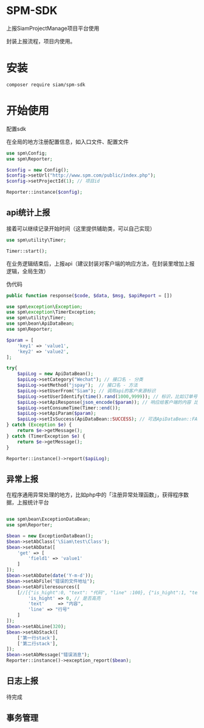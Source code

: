 # SPM-SDK

上报SiamProjectManage项目平台使用

封装上报流程，项目内使用。

# 安装

```
composer require siam/spm-sdk  
```

# 开始使用

配置sdk

在全局的地方注册配置信息，如入口文件、配置文件

```php
use spm\Config;
use spm\Reporter;

$config = new Config();
$config->setUrl("http://www.spm.com/public/index.php");
$config->setProjectId(1); // 项目id

Reporter::instance($config);
```

## api统计上报

接着可以继续记录开始时间（这里提供辅助类，可以自己实现）
```php
use spm\utility\Timer;

Timer::start();
```

在业务逻辑结束后，上报api（建议封装对客户端的响应方法，在封装里增加上报逻辑，全局生效）

伪代码
```php
public function response($code, $data, $msg, $apiReport = [])
```

```php
use spm\exception\Exception;
use spm\exception\TimerException;
use spm\utility\Timer;
use spm\bean\ApiDataBean;
use spm\Reporter;

$param = [
    'key1' => 'value1',
    'key2' => 'value2',
];

try{
    $apiLog = new ApiDataBean();
    $apiLog->setCategory("Wechat"); // 接口名 - 分类
    $apiLog->setMethod("jspay");  // 接口名 - 方法
    $apiLog->setUserFrom("Siam"); // 调用api的客户来源标识
    $apiLog->setUserIdentify(time().rand(1000,9999)); // 标识，比如订单号 用于后台追溯查看
    $apiLog->setApiResponse(json_encode($param)); // 响应给客户端的内容 比如json字符串 xml字符串等
    $apiLog->setConsumeTime(Timer::end());
    $apiLog->setApiParam($param);
    $apiLog->setIsSuccess(ApiDataBean::SUCCESS); // 可选ApiDataBean::FAIL
} catch (Exception $e) {
    return $e->getMessage();
} catch (TimerException $e) {
    return $e->getMessage();
}

Reporter::instance()->report($apiLog);
```

## 异常上报

在程序通用异常处理的地方，比如php中的「注册异常处理函数」，获得程序数据，上报统计平台

```php

use spm\bean\ExceptionDataBean;
use spm\Reporter;

$bean = new ExceptionDataBean();
$bean->setAbClass('\Siam\test\Class');
$bean->setAbData([
    'get' => [
        'field1' => 'value1'
    ]
]);
$bean->setAbDate(date('Y-m-d'));
$bean->setAbFile("错误的文件地址");
$bean->setAbFileresources([
    [//[{"is_hight":0, "text": "代码", "line" :100}, {"is_hight":1, "text": "代码2", "line" :101}]
        'is_hight' => 0, // 是否高亮
        'text'     => "内容",
        'line' => "行号"
    ]
]);
$bean->setAbLine(320);
$bean->setAbStack([
    ['第一行stack'],
    ['第二行stack'],
]);
$bean->setAbMessage("错误消息");
Reporter::instance()->exception_report($bean);
```

## 日志上报

待完成

## 事务管理